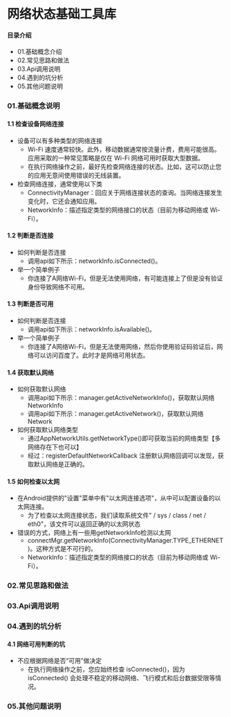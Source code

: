 # 网络状态基础工具库
#### 目录介绍
- 01.基础概念介绍
- 02.常见思路和做法
- 03.Api调用说明
- 04.遇到的坑分析
- 05.其他问题说明



### 01.基础概念说明
#### 1.1 检查设备网络连接
- 设备可以有多种类型的网络连接
    - Wi-Fi 速度通常较快。此外，移动数据通常按流量计费，费用可能很高。应用采取的一种常见策略是仅在 Wi-Fi 网络可用时获取大型数据。
    - 在执行网络操作之前，最好先检查网络连接的状态。比如，这可以防止您的应用无意间使用错误的无线装置。
- 检查网络连接，通常使用以下类
    - ConnectivityManager：回应关于网络连接状态的查询。当网络连接发生变化时，它还会通知应用。
    - NetworkInfo：描述指定类型的网络接口的状态（目前为移动网络或 Wi-Fi）。



#### 1.2 判断是否连接
- 如何判断是否连接
    - 调用api如下所示：networkInfo.isConnected()。
- 举一个简单例子
    - 你连接了A网络Wi-Fi，但是无法使用网络，有可能连接上了但是没有验证身份导致网络不可用。




#### 1.3 判断是否可用
- 如何判断是否连接
    - 调用api如下所示：networkInfo.isAvailable()。
- 举一个简单例子
    - 你连接了A网络Wi-Fi，但是无法使用网络，然后你使用验证码验证后，网络可以访问百度了。此时才是网络可用状态。



#### 1.4 获取默认网络
- 如何获取默认网络
    - 调用api如下所示：manager.getActiveNetworkInfo()，获取默认网络NetworkInfo
    - 调用api如下所示：manager.getActiveNetwork()，获取默认网络Network
- 如何获取默认网络类型
    - 通过AppNetworkUtils.getNetworkType()即可获取当前的网络类型【多网络存在下也可以】
    - 经过：registerDefaultNetworkCallback 注册默认网络回调可以发现，获取默认网络是正确的。




#### 1.5 如何检查以太网
- 在Android提供的"设置"菜单中有"以太网连接选项"，从中可以配置设备的以太网连接。
    - 为了检查以太网连接状态，我们读取系统文件" / sys / class / net / eth0"，该文件可以返回正确的以太网状态
- 错误的方式，网络上有一些用getNetworkInfo检测以太网
    - connectMgr.getNetworkInfo(ConnectivityManager.TYPE_ETHERNET)。这种方式是不可行的。
    - NetworkInfo：描述指定类型的网络接口的状态（目前为移动网络或 Wi-Fi）。



### 02.常见思路和做法



### 03.Api调用说明



### 04.遇到的坑分析
#### 4.1 网络可用判断的坑
- 不应根据网络是否“可用”做决定
    - 在执行网络操作之前，您应始终检查 isConnected()，因为 isConnected() 会处理不稳定的移动网络、飞行模式和后台数据受限等情况。




### 05.其他问题说明




